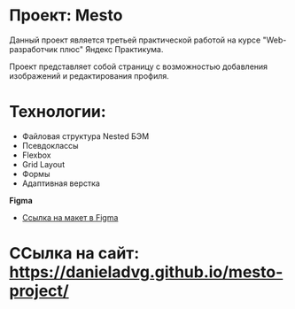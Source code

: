 # Проект: Mesto
Данный проект является третьей практической работой на курсе "Web-разработчик плюс" Яндекс Практикума.

Проект представляет собой страницу с возможностью добавления изображений и редактирования профиля.

# Технологии:
- Файловая структура Nested БЭМ
- Псевдоклассы
- Flexbox
- Grid Layout
- Формы
- Адаптивная верстка

**Figma**

* [Ссылка на макет в Figma](https://www.figma.com/file/2cn9N9jSkmxD84oJik7xL7/JavaScript.-Sprint-4?node-id=0%3A1)

# ССылка на сайт: https://danieladvg.github.io/mesto-project/